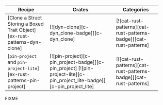 | Recipe | Crates | Categories |
|--------|--------|------------|
| [Clone a Struct Storing a Boxed Trait Object][ex-rust-patterns-dyn-clone] | [![dyn-clone][c-dyn_clone-badge]][c-dyn_clone] | [![cat-rust-patterns][cat-rust-patterns-badge]][cat-rust-patterns] |
| [`pin-project` and `pin-project-lite`][ex-rust-patterns-pin-project] | [![pin-project][c-pin_project-badge]][c-pin_project] [![pin-project-lite][c-pin_project_lite-badge]][c-pin_project_lite] | [![cat-rust-patterns][cat-rust-patterns-badge]][cat-rust-patterns] |

<div class="hidden">
FIXME
</div>
